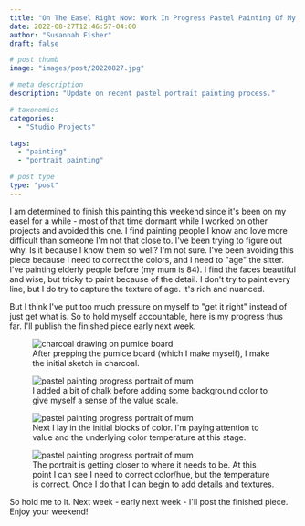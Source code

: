 ```yaml
---
title: "On The Easel Right Now: Work In Progress Pastel Painting Of My Mother"
date: 2022-08-27T12:46:57-04:00
author: "Susannah Fisher"
draft: false

# post thumb
image: "images/post/20220827.jpg"

# meta description
description: "Update on recent pastel portrait painting process."

# taxonomies
categories:
  - "Studio Projects"

tags:
  - "painting"
  - "portrait painting"

# post type
type: "post"
---
```


I am determined to finish this painting this weekend since it's been on my easel for a while - most of that time dormant while I worked on other projects and avoided this one. I find painting people I know and love more difficult than someone I'm not that close to. I've been trying to figure out why. Is it because I know them so well? I'm not sure. I've been avoiding this piece because I need to correct the colors, and I need to "age" the sitter. I've painting elderly people before (my mum is 84). I find the faces beautiful and wise, but tricky to paint because of the detail. I don't try to paint every line, but I do try to capture the texture of age. It's rich and nuanced.

But I think I've put too much pressure on myself to "get it right" instead of just get what is. So to hold myself accountable, here is my progress thus far. I'll publish the finished piece early next week.

<figure>
  <img src="/images/post/20220827a.jpeg" alt="charcoal drawing on pumice board" title="After prepping the pumice board (which I make myself), I make the initial sketch in charcoal.">
  <figcaption>After prepping the pumice board (which I make myself), I make the initial sketch in charcoal.</figcaption>
</figure>

<figure>
  <img src="/images/post/20220827.jpeg" alt="pastel painting progress portrait of mum" title="I added a bit of chalk before adding some background color to give myself a sense of the value scale.">
  <figcaption>I added a bit of chalk before adding some background color to give myself a sense of the value scale.</figcaption>
</figure>

<figure>
  <img src="/images/post/20220827b.jpeg" alt="pastel painting progress portrait of mum" title="Next I lay in the initial blocks of color. I'm paying attention to value and the underlying color temperature at this stage..">
  <figcaption>Next I lay in the initial blocks of color. I'm paying attention to value and the underlying color temperature at this stage.</figcaption>
</figure>

<figure>
  <img src="/images/post/20220827c.jpeg" alt="pastel painting progress portrait of mum" title="The portrait is getting closer to where it needs to be. At this point I can see I need to correct color/hue, but the temperature is correct. Once I do that I can begin to add details and textures.">
  <figcaption>The portrait is getting closer to where it needs to be. At this point I can see I need to correct color/hue, but the temperature is correct. Once I do that I can begin to add details and textures.</figcaption>
</figure>

So hold me to it. Next week - early next week - I'll post the finished piece. Enjoy your weekend!

